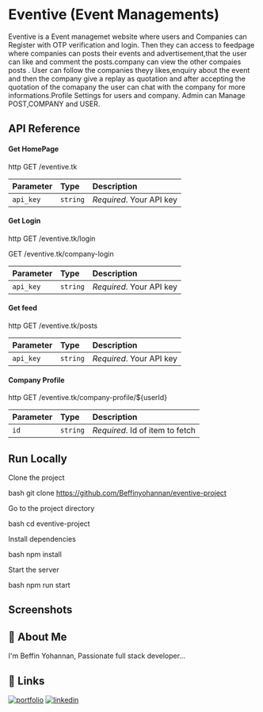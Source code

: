 # Eventive (Event Managements)

Eventive is a Event managemet website where users and Companies can Register with OTP verification and login. Then they can access to feedpage where companies can posts their events and advertisement,that the user can like and comment the posts.company can view the other compaies posts . User can follow the companies theyy likes,enquiry about the event and then the company give a replay as quotation and after accepting the quotation of the comapany the user can chat with the company for more informations.Profile Settings for users and company. Admin can Manage POST,COMPANY and USER.


## API Reference



#### Get HomePage

http
  GET /eventive.tk


| Parameter | Type     | Description                |
| :-------- | :------- | :------------------------- |
| `api_key` | `string` | *Required*. Your API key |

#### Get Login

http
  GET /eventive.tk/login

  GET /eventive.tk/company-login


| Parameter | Type     | Description                |
| :-------- | :------- | :------------------------- |
| `api_key` | `string` | *Required*. Your API key |


#### Get feed

http
  GET /eventive.tk/posts


| Parameter | Type     | Description                |
| :-------- | :------- | :------------------------- |
| `api_key` | `string` | *Required*. Your API key |



####  Company Profile

http
  GET /eventive.tk/company-profile/${userId}


| Parameter | Type     | Description                       |
| :-------- | :------- | :-------------------------------- |
| `id`      | `string` | *Required*. Id of item to fetch |



## Run Locally

Clone the project

bash
  git clone https://github.com/Beffinyohannan/eventive-project


Go to the project directory

bash
  cd eventive-project


Install dependencies

bash
  npm install


Start the server

bash
  npm run start

## Screenshots





## 🚀 About Me
I'm Beffin Yohannan, Passionate full stack developer...


## 🔗 Links
[![portfolio](https://img.shields.io/badge/my_portfolio-000?style=for-the-badge&logo=ko-fi&logoColor=white)](https://beffinyohannan.github.io/beffinyohannan/)
[![linkedin](https://img.shields.io/badge/linkedin-0A66C2?style=for-the-badge&logo=linkedin&logoColor=white)](http://www.linkedin.com/in/beffin-yohannan)

